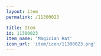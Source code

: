 ```yaml
---
layout: item
permalink: /11300023

title: Item
id: 11300023
item_name: 'Magician Hat'
icon_url: 'item/icon/11300023.png'
---
```


